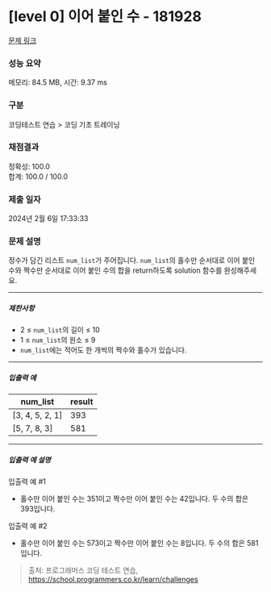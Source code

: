 # [level 0] 이어 붙인 수 - 181928 

[문제 링크](https://school.programmers.co.kr/learn/courses/30/lessons/181928) 

### 성능 요약

메모리: 84.5 MB, 시간: 9.37 ms

### 구분

코딩테스트 연습 > 코딩 기초 트레이닝

### 채점결과

정확성: 100.0<br/>합계: 100.0 / 100.0

### 제출 일자

2024년 2월 6일 17:33:33

### 문제 설명

<p>정수가 담긴 리스트 <code>num_list</code>가 주어집니다. <code>num_list</code>의 홀수만 순서대로 이어 붙인 수와 짝수만 순서대로 이어 붙인 수의 합을 return하도록 solution 함수를 완성해주세요.</p>

<hr>

<h5>제한사항</h5>

<ul>
<li>2 ≤ <code>num_list</code>의 길이 ≤ 10</li>
<li>1 ≤ <code>num_list</code>의 원소 ≤ 9</li>
<li><code>num_list</code>에는 적어도 한 개씩의 짝수와 홀수가 있습니다.</li>
</ul>

<hr>

<h5>입출력 예</h5>
<table class="table">
        <thead><tr>
<th>num_list</th>
<th>result</th>
</tr>
</thead>
        <tbody><tr>
<td>[3, 4, 5, 2, 1]</td>
<td>393</td>
</tr>
<tr>
<td>[5, 7, 8, 3]</td>
<td>581</td>
</tr>
</tbody>
      </table>
<hr>

<h5>입출력 예 설명</h5>

<p>입출력 예 #1</p>

<ul>
<li>홀수만 이어 붙인 수는 351이고 짝수만 이어 붙인 수는 42입니다. 두 수의 합은 393입니다.</li>
</ul>

<p>입출력 예 #2</p>

<ul>
<li>홀수만 이어 붙인 수는 573이고 짝수만 이어 붙인 수는 8입니다. 두 수의 합은 581입니다.</li>
</ul>


> 출처: 프로그래머스 코딩 테스트 연습, https://school.programmers.co.kr/learn/challenges